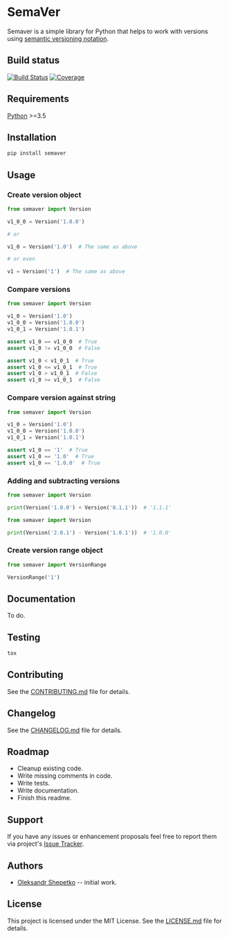 # SemaVer

Semaver is a simple library for Python that helps to work with versions using 
[semantic versioning notation](https://semver.org/).


## Build status

[![Build Status](https://travis-ci.org/ashep/semaver.svg?branch=master)](https://travis-ci.org/ashep/semaver)
[![Coverage](https://codecov.io/gh/ashep/semaver/branch/master/graph/badge.svg)](https://codecov.io/gh/ashep/semaver)


## Requirements

[Python](https://python.org) >=3.5


## Installation

```bash
pip install semaver
```

## Usage


### Create version object

```python
from semaver import Version

v1_0_0 = Version('1.0.0')

# or

v1_0 = Version('1.0')  # The same as above

# or even

v1 = Version('1')  # The same as above
```


### Compare versions

```python
from semaver import Version

v1_0 = Version('1.0')
v1_0_0 = Version('1.0.0')
v1_0_1 = Version('1.0.1')

assert v1_0 == v1_0_0  # True
assert v1_0 != v1_0_0  # False

assert v1_0 < v1_0_1  # True
assert v1_0 <= v1_0_1  # True
assert v1_0 > v1_0_1  # False
assert v1_0 >= v1_0_1  # False
```


### Compare version against string

```python
from semaver import Version

v1_0 = Version('1.0')
v1_0_0 = Version('1.0.0')
v1_0_1 = Version('1.0.1')

assert v1_0 == '1'  # True
assert v1_0 == '1.0'  # True
assert v1_0 == '1.0.0'  # True
```

### Adding and subtracting versions

```python
from semaver import Version

print(Version('1.0.0') + Version('0.1.1'))  # '1.1.1'
```

```python
from semaver import Version

print(Version('2.0.1') - Version('1.0.1'))  # '1.0.0'
```


### Create version range object

```python
from semaver import VersionRange

VersionRange('1')
```


## Documentation

To do.


## Testing

```bash
tox
```


## Contributing

See the [CONTRIBUTING.md](CONTRIBUTING.md) file for details.


## Changelog

See the [CHANGELOG.md](CHANGELOG.md) file for details.


## Roadmap

* Cleanup existing code.
* Write missing comments in code.
* Write tests.
* Write documentation.
* Finish this readme.


## Support

If you have any issues or enhancement proposals feel free to report them via 
project's [Issue Tracker](https://github.com/ashep/semaver/issues). 


## Authors

* [Oleksandr Shepetko](https://shepetko.com) -- initial work.


## License

This project is licensed under the MIT License. See the [LICENSE.md](LICENSE.md) 
file for details.
